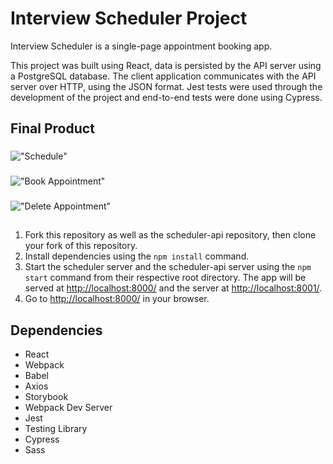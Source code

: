 # Interview Scheduler Project

Interview Scheduler is a single-page appointment booking app.

This project was built using React, data is persisted by the API server using a PostgreSQL database. The client application communicates with the API server over HTTP, using the JSON format. Jest tests were used through the development of the project and end-to-end tests were done using Cypress.

## Final Product

### 

!["Schedule"]()

### 

!["Book Appointment"]()

### 

!["Delete Appointment"]()

## 

1. Fork this repository as well as the scheduler-api repository, then clone your fork of this repository.
2. Install dependencies using the `npm install` command.
3. Start the scheduler server and the scheduler-api server using the `npm start` command from their respective root directory. The app will be served at <http://localhost:8000/> and the server at <http://localhost:8001/>.
4. Go to <http://localhost:8000/> in your browser.

## Dependencies

- React
- Webpack
- Babel
- Axios
- Storybook
- Webpack Dev Server
- Jest
- Testing Library
- Cypress
- Sass

